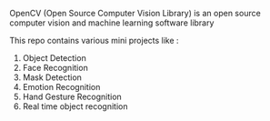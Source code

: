 OpenCV (Open Source Computer Vision Library) is an open source computer vision and machine learning software library

This repo contains various mini projects like :
1) Object Detection
2) Face Recognition
3) Mask Detection
4) Emotion Recognition
5) Hand Gesture Recognition
6) Real time object recognition
